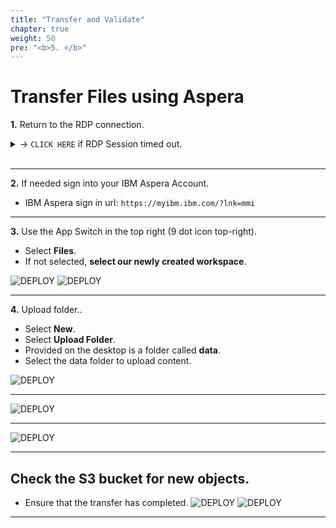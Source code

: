 ```yaml
---
title: "Transfer and Validate"
chapter: true
weight: 50
pre: "<b>5. </b>"
---
```


# Transfer Files using Aspera

**1.** Return to the RDP connection.

<details>
  <summary> -> <code>CLICK HERE</code> if RDP Session timed out.</summary>

**AWS Console -> EC2 -> Instances -> Select the EC2 Aspera instance**
- Click **Connect**.
- Select the **RDP tab**.
- Download the RDP client.
- Decrypt your password using the KeyPair file download earlier.

![DEPLOY](/images/aspera/rdp.jpg) 
![DEPLOY](/images/aspera/rdp2.jpg)
![DEPLOY](/images/aspera/rdp3.jpg)

</details>
<br>

---

**2.** If needed sign into your IBM Aspera Account.

- IBM Aspera sign in url: ```https://myibm.ibm.com/?lnk=mmi```

---

**3.** Use the App Switch in the top right (9 dot icon top-right).
- Select **Files**.
- If not selected, **select our newly created workspace**.

![DEPLOY](/images/aspera/transfer.jpg) 
![DEPLOY](/images/aspera/transfer2.jpg)

---

**4.** Upload folder..
- Select **New**.
- Select **Upload Folder**.
- Provided on the desktop is a folder called **data**.
- Select the data folder to upload content.

![DEPLOY](/images/aspera/transfer2.jpg)

---

![DEPLOY](/images/aspera/transfer3.jpg)

---

![DEPLOY](/images/aspera/transfer4.jpg)  


---
## Check the S3 bucket for new objects.

- Ensure that the transfer has completed.
![DEPLOY](/images/aspera/bucket.jpg)
![DEPLOY](/images/aspera/files.png) 


---